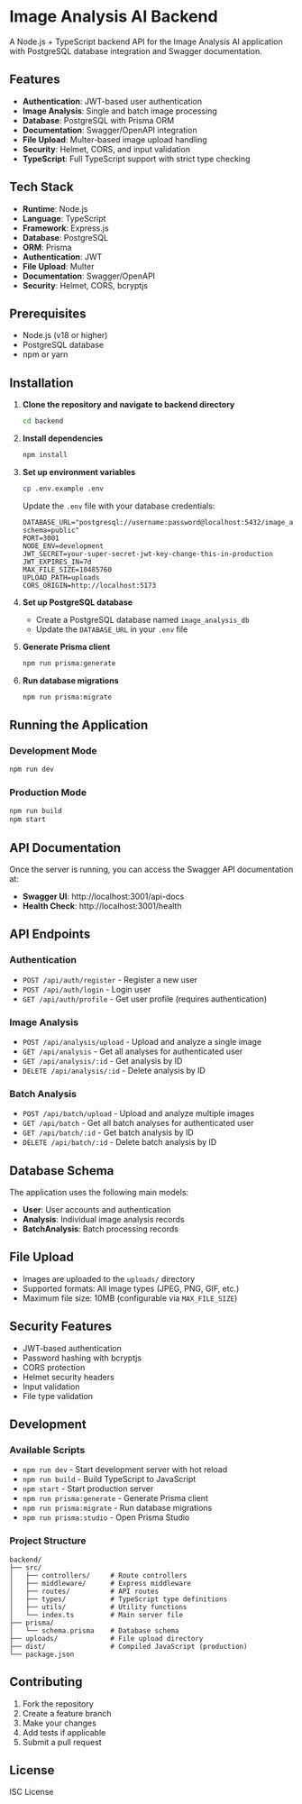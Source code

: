 # Image Analysis AI Backend

A Node.js + TypeScript backend API for the Image Analysis AI application with PostgreSQL database integration and Swagger documentation.

## Features

- **Authentication**: JWT-based user authentication
- **Image Analysis**: Single and batch image processing
- **Database**: PostgreSQL with Prisma ORM
- **Documentation**: Swagger/OpenAPI integration
- **File Upload**: Multer-based image upload handling
- **Security**: Helmet, CORS, and input validation
- **TypeScript**: Full TypeScript support with strict type checking

## Tech Stack

- **Runtime**: Node.js
- **Language**: TypeScript
- **Framework**: Express.js
- **Database**: PostgreSQL
- **ORM**: Prisma
- **Authentication**: JWT
- **File Upload**: Multer
- **Documentation**: Swagger/OpenAPI
- **Security**: Helmet, CORS, bcryptjs

## Prerequisites

- Node.js (v18 or higher)
- PostgreSQL database
- npm or yarn

## Installation

1. **Clone the repository and navigate to backend directory**
   ```bash
   cd backend
   ```

2. **Install dependencies**
   ```bash
   npm install
   ```

3. **Set up environment variables**
   ```bash
   cp .env.example .env
   ```
   
   Update the `.env` file with your database credentials:
   ```env
   DATABASE_URL="postgresql://username:password@localhost:5432/image_analysis_db?schema=public"
   PORT=3001
   NODE_ENV=development
   JWT_SECRET=your-super-secret-jwt-key-change-this-in-production
   JWT_EXPIRES_IN=7d
   MAX_FILE_SIZE=10485760
   UPLOAD_PATH=uploads
   CORS_ORIGIN=http://localhost:5173
   ```

4. **Set up PostgreSQL database**
   - Create a PostgreSQL database named `image_analysis_db`
   - Update the `DATABASE_URL` in your `.env` file

5. **Generate Prisma client**
   ```bash
   npm run prisma:generate
   ```

6. **Run database migrations**
   ```bash
   npm run prisma:migrate
   ```

## Running the Application

### Development Mode
```bash
npm run dev
```

### Production Mode
```bash
npm run build
npm start
```

## API Documentation

Once the server is running, you can access the Swagger API documentation at:
- **Swagger UI**: http://localhost:3001/api-docs
- **Health Check**: http://localhost:3001/health

## API Endpoints

### Authentication
- `POST /api/auth/register` - Register a new user
- `POST /api/auth/login` - Login user
- `GET /api/auth/profile` - Get user profile (requires authentication)

### Image Analysis
- `POST /api/analysis/upload` - Upload and analyze a single image
- `GET /api/analysis` - Get all analyses for authenticated user
- `GET /api/analysis/:id` - Get analysis by ID
- `DELETE /api/analysis/:id` - Delete analysis by ID

### Batch Analysis
- `POST /api/batch/upload` - Upload and analyze multiple images
- `GET /api/batch` - Get all batch analyses for authenticated user
- `GET /api/batch/:id` - Get batch analysis by ID
- `DELETE /api/batch/:id` - Delete batch analysis by ID

## Database Schema

The application uses the following main models:

- **User**: User accounts and authentication
- **Analysis**: Individual image analysis records
- **BatchAnalysis**: Batch processing records

## File Upload

- Images are uploaded to the `uploads/` directory
- Supported formats: All image types (JPEG, PNG, GIF, etc.)
- Maximum file size: 10MB (configurable via `MAX_FILE_SIZE`)

## Security Features

- JWT-based authentication
- Password hashing with bcryptjs
- CORS protection
- Helmet security headers
- Input validation
- File type validation

## Development

### Available Scripts

- `npm run dev` - Start development server with hot reload
- `npm run build` - Build TypeScript to JavaScript
- `npm start` - Start production server
- `npm run prisma:generate` - Generate Prisma client
- `npm run prisma:migrate` - Run database migrations
- `npm run prisma:studio` - Open Prisma Studio

### Project Structure

```
backend/
├── src/
│   ├── controllers/     # Route controllers
│   ├── middleware/      # Express middleware
│   ├── routes/          # API routes
│   ├── types/           # TypeScript type definitions
│   ├── utils/           # Utility functions
│   └── index.ts         # Main server file
├── prisma/
│   └── schema.prisma    # Database schema
├── uploads/             # File upload directory
├── dist/                # Compiled JavaScript (production)
└── package.json
```

## Contributing

1. Fork the repository
2. Create a feature branch
3. Make your changes
4. Add tests if applicable
5. Submit a pull request

## License

ISC License